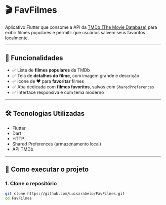 # 🎬 FavFilmes

Aplicativo Flutter que consome a API da [TMDb (The Movie Database)](https://www.themoviedb.org/) para exibir filmes populares e permitir que usuários salvem seus favoritos localmente.

---

## 🧠 Funcionalidades

- ✅ Lista de **filmes populares** da TMDb
- ✅ Tela de **detalhes do filme**, com imagem grande e descrição
- ✅ Ícone de ❤️ para **favoritar** filmes
- ✅ Aba dedicada com **filmes favoritos**, salvos com `SharedPreferences`
- ✅ Interface responsiva e com tema moderno

---

## 🛠 Tecnologias Utilizadas

- Flutter
- Dart
- HTTP
- Shared Preferences (armazenamento local)
- API TMDb

---

## 🔧 Como executar o projeto

### 1. Clone o repositório

```bash
git clone https://github.com/Luisarabelo/FavFilmes.git
cd FavFilmes

